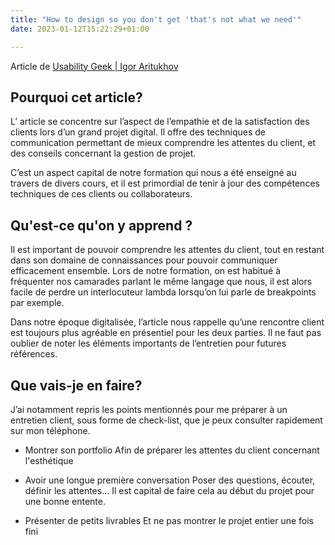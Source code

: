 ```yaml
---
title: "How to design so you don't get 'that's not what we need'"
date: 2023-01-12T15:22:29+01:00

---
```


Article de [Usability Geek | Igor Aritukhov](https://usabilitygeek.com/how-to-design-so-that-you-dont-get-the-phrase-thats-not-what-we-need/)




## Pourquoi cet article?

L’ article se concentre sur l’aspect de l’empathie et de la satisfaction des clients lors d’un grand projet digital. Il offre des techniques de communication permettant de mieux comprendre les attentes du client, et des conseils concernant la gestion de projet. 

C’est un aspect capital de notre formation qui nous a été enseigné au travers de divers cours, et il est primordial de tenir à jour des compétences techniques de ces clients ou collaborateurs.

## Qu'est-ce qu'on y apprend ?

Il est important de pouvoir comprendre les attentes du client, tout en restant dans son domaine de connaissances pour pouvoir communiquer efficacement ensemble. Lors de notre formation, on est habitué à fréquenter nos camarades parlant le même langage que nous, il est alors facile de perdre un interlocuteur lambda lorsqu’on lui parle de breakpoints par exemple.

Dans notre époque digitalisée, l’article nous rappelle qu’une rencontre client est toujours plus agréable en présentiel pour les deux parties. Il ne faut pas oublier de noter les éléments importants de l’entretien pour futures références.

## Que vais-je en faire?

J’ai notamment repris les points mentionnés pour me préparer à un entretien client, sous forme de check-list, que je peux consulter rapidement sur mon téléphone.

- Montrer son portfolio
Afin de préparer les attentes du client concernant l'esthétique

- Avoir une longue première conversation
Poser des questions, écouter, définir les attentes... Il est capital de faire cela au début du projet pour une bonne entente.

- Présenter de petits livrables
Et ne pas montrer le projet entier une fois fini
